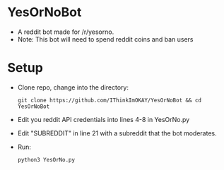 # YesOrNoBot

- A reddit bot made for /r/yesorno.
- Note: This bot will need to spend reddit coins and ban users

# Setup

- Clone repo, change into the directory:

      git clone https://github.com/IThinkImOKAY/YesOrNoBot && cd YesOrNoBot
    
- Edit you reddit API credentials into lines 4-8 in YesOrNo.py
- Edit "SUBREDDIT" in line 21 with a subreddit that the bot moderates.
- Run:

      python3 YesOrNo.py
